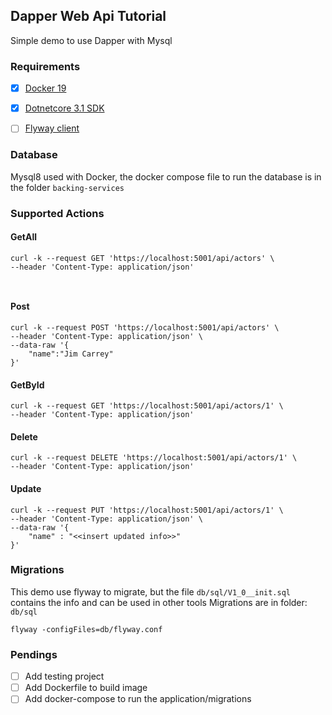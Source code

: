 
## Dapper Web Api Tutorial
Simple demo to use Dapper with Mysql

### Requirements
- [x] <a target="_blank" href="https://docs.docker.com/engine/install/">Docker 19</a>
- [x] <a target="_blank" href="https://dotnet.microsoft.com/download">Dotnetcore 3.1 SDK</a>

- [ ] <a href="https://flywaydb.org/documentation/usage/commandline/">Flyway client</a>

### Database
Mysql8 used with Docker, the docker compose file  to run  the database is in the folder `backing-services`

### Supported Actions

#### GetAll
```
curl -k --request GET 'https://localhost:5001/api/actors' \
--header 'Content-Type: application/json'



```
#### Post
```
curl -k --request POST 'https://localhost:5001/api/actors' \
--header 'Content-Type: application/json' \
--data-raw '{
    "name":"Jim Carrey"
}'
```
#### GetById
```
curl -k --request GET 'https://localhost:5001/api/actors/1' \
--header 'Content-Type: application/json'
```

####  Delete 
```
curl -k --request DELETE 'https://localhost:5001/api/actors/1' \
--header 'Content-Type: application/json'
```

#### Update
```
curl -k --request PUT 'https://localhost:5001/api/actors/1' \
--header 'Content-Type: application/json' \
--data-raw '{
    "name" : "<<insert updated info>>"
}'
```

### Migrations 
This demo use flyway to migrate, but the file `db/sql/V1_0__init.sql` contains the info and can be used in other tools
Migrations are in folder: `db/sql`
```
flyway -configFiles=db/flyway.conf
```


### Pendings

- [ ] Add testing project
- [ ] Add Dockerfile to build image
- [ ] Add docker-compose to run the application/migrations